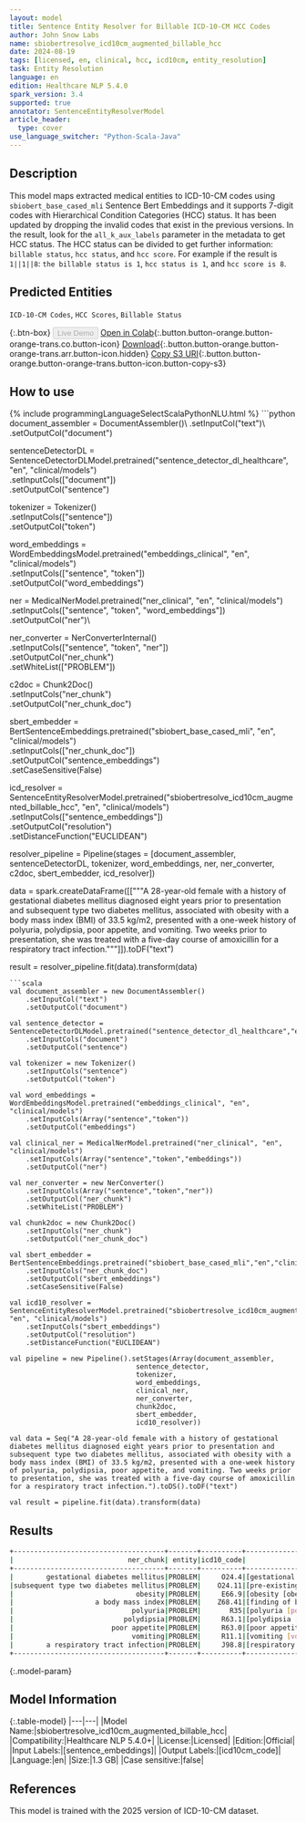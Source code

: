 ```yaml
---
layout: model
title: Sentence Entity Resolver for Billable ICD-10-CM HCC Codes
author: John Snow Labs
name: sbiobertresolve_icd10cm_augmented_billable_hcc
date: 2024-08-19
tags: [licensed, en, clinical, hcc, icd10cm, entity_resolution]
task: Entity Resolution
language: en
edition: Healthcare NLP 5.4.0
spark_version: 3.4
supported: true
annotator: SentenceEntityResolverModel
article_header:
  type: cover
use_language_switcher: "Python-Scala-Java"
---
```


## Description

This model maps extracted medical entities to ICD-10-CM codes using `sbiobert_base_cased_mli` Sentence Bert Embeddings and it supports 7-digit codes with Hierarchical Condition Categories (HCC) status. It has been updated by dropping the invalid codes that exist in the previous versions. In the result, look for the `all_k_aux_labels` parameter in the metadata to get HCC status. The HCC status can be divided to get further information: `billable status`, `hcc status`, and `hcc score`. For example if the result is `1||1||8`: `the billable status is 1`, `hcc status is 1`, and `hcc score is 8`.

## Predicted Entities

`ICD-10-CM Codes`, `HCC Scores`, `Billable Status`

{:.btn-box}
<button class="button button-orange" disabled>Live Demo</button>
[Open in Colab](https://colab.research.google.com/github/JohnSnowLabs/spark-nlp-workshop/blob/master/tutorials/Certification_Trainings/Healthcare/3.Clinical_Entity_Resolvers.ipynb){:.button.button-orange.button-orange-trans.co.button-icon}
[Download](https://s3.amazonaws.com/auxdata.johnsnowlabs.com/clinical/models/sbiobertresolve_icd10cm_augmented_billable_hcc_en_5.4.0_3.4_1724072618780.zip){:.button.button-orange.button-orange-trans.arr.button-icon.hidden}
[Copy S3 URI](s3://auxdata.johnsnowlabs.com/clinical/models/sbiobertresolve_icd10cm_augmented_billable_hcc_en_5.4.0_3.4_1724072618780.zip){:.button.button-orange.button-orange-trans.button-icon.button-copy-s3}

## How to use



<div class="tabs-box" markdown="1">
{% include programmingLanguageSelectScalaPythonNLU.html %}
```python
document_assembler = DocumentAssembler()\
    .setInputCol("text")\
    .setOutputCol("document")

sentenceDetectorDL = SentenceDetectorDLModel.pretrained("sentence_detector_dl_healthcare", "en", "clinical/models")\
    .setInputCols(["document"])\
    .setOutputCol("sentence")

tokenizer = Tokenizer()\
    .setInputCols(["sentence"])\
    .setOutputCol("token")

word_embeddings = WordEmbeddingsModel.pretrained("embeddings_clinical", "en", "clinical/models")\
    .setInputCols(["sentence", "token"])\
    .setOutputCol("word_embeddings")

ner = MedicalNerModel.pretrained("ner_clinical", "en", "clinical/models")\
    .setInputCols(["sentence", "token", "word_embeddings"])\
    .setOutputCol("ner")\

ner_converter = NerConverterInternal()\
    .setInputCols(["sentence", "token", "ner"])\
    .setOutputCol("ner_chunk")\
    .setWhiteList(["PROBLEM"])

c2doc = Chunk2Doc()\
    .setInputCols("ner_chunk")\
    .setOutputCol("ner_chunk_doc") 

sbert_embedder = BertSentenceEmbeddings.pretrained("sbiobert_base_cased_mli", "en", "clinical/models")\
    .setInputCols(["ner_chunk_doc"])\
    .setOutputCol("sentence_embeddings")\
    .setCaseSensitive(False)

icd_resolver = SentenceEntityResolverModel.pretrained("sbiobertresolve_icd10cm_augmented_billable_hcc", "en", "clinical/models") \
    .setInputCols(["sentence_embeddings"]) \
    .setOutputCol("resolution")\
    .setDistanceFunction("EUCLIDEAN")

resolver_pipeline = Pipeline(stages = [document_assembler,
                                       sentenceDetectorDL,
                                       tokenizer,
                                       word_embeddings,
                                       ner,
                                       ner_converter,
                                       c2doc,
                                       sbert_embedder,
                                       icd_resolver])

data = spark.createDataFrame([["""A 28-year-old female with a history of gestational diabetes mellitus diagnosed eight years prior to presentation and subsequent type two diabetes mellitus, associated with obesity with a body mass index (BMI) of 33.5 kg/m2, presented with a one-week history of polyuria, polydipsia, poor appetite, and vomiting. Two weeks prior to presentation, she was treated with a five-day course of amoxicillin for a respiratory tract infection."""]]).toDF("text")

result = resolver_pipeline.fit(data).transform(data)
```
```scala
val document_assembler = new DocumentAssembler()
    .setInputCol("text")
    .setOutputCol("document")

val sentence_detector = SentenceDetectorDLModel.pretrained("sentence_detector_dl_healthcare","en","clinical/models")
    .setInputCols("document")
    .setOutputCol("sentence")

val tokenizer = new Tokenizer()
    .setInputCols("sentence")
    .setOutputCol("token")

val word_embeddings = WordEmbeddingsModel.pretrained("embeddings_clinical", "en", "clinical/models")
    .setInputCols(Array("sentence","token"))
    .setOutputCol("embeddings")

val clinical_ner = MedicalNerModel.pretrained("ner_clinical", "en", "clinical/models")
    .setInputCols(Array("sentence","token","embeddings"))
    .setOutputCol("ner")

val ner_converter = new NerConverter()
    .setInputCols(Array("sentence","token","ner"))
    .setOutputCol("ner_chunk")
    .setWhiteList("PROBLEM")

val chunk2doc = new Chunk2Doc()
    .setInputCols("ner_chunk")
    .setOutputCol("ner_chunk_doc")

val sbert_embedder = BertSentenceEmbeddings.pretrained("sbiobert_base_cased_mli","en","clinical/models")
    .setInputCols("ner_chunk_doc")
    .setOutputCol("sbert_embeddings")
    .setCaseSensitive(False)

val icd10_resolver = SentenceEntityResolverModel.pretrained("sbiobertresolve_icd10cm_augmented_billable_hcc", "en", "clinical/models")
    .setInputCols("sbert_embeddings") 
    .setOutputCol("resolution")
    .setDistanceFunction("EUCLIDEAN")

val pipeline = new Pipeline().setStages(Array(document_assembler, 
                               sentence_detector, 
                               tokenizer, 
                               word_embeddings, 
                               clinical_ner, 
                               ner_converter, 
                               chunk2doc, 
                               sbert_embedder, 
                               icd10_resolver))

val data = Seq("A 28-year-old female with a history of gestational diabetes mellitus diagnosed eight years prior to presentation and subsequent type two diabetes mellitus, associated with obesity with a body mass index (BMI) of 33.5 kg/m2, presented with a one-week history of polyuria, polydipsia, poor appetite, and vomiting. Two weeks prior to presentation, she was treated with a five-day course of amoxicillin for a respiratory tract infection.").toDS().toDF("text")

val result = pipeline.fit(data).transform(data)
```
</div>

## Results

```bash
+-------------------------------------+-------+----------+---------------------------------------------------------------------------+---------------------------------------------------------------------------+---------------------------------------------------------------------------+
|                            ner_chunk| entity|icd10_code|                                                                resolutions|                                                                  all_codes|                                                                   hcc_list|
+-------------------------------------+-------+----------+---------------------------------------------------------------------------+---------------------------------------------------------------------------+---------------------------------------------------------------------------+
|        gestational diabetes mellitus|PROBLEM|     O24.4|[gestational diabetes mellitus [gestational diabetes mellitus], gestatio...|      [O24.4, O24.41, O24.43, Z86.32, Z87.5, O24.31, O24.11, O24.1, O24.81]|[0||0||0, 0||0||0, 0||0||0, 1||0||0, 0||0||0, 0||0||0, 0||0||0, 0||0||0,...|
|subsequent type two diabetes mellitus|PROBLEM|    O24.11|[pre-existing type 2 diabetes mellitus [pre-existing type 2 diabetes mel...|[O24.11, E11.8, E11, E13.9, E11.9, E11.3, E11.44, Z86.3, Z86.39, E11.32,...|[0||0||0, 1||1||18, 0||0||0, 1||1||19, 1||1||19, 0||0||0, 1||1||18, 0||0...|
|                              obesity|PROBLEM|     E66.9|[obesity [obesity, unspecified], abdominal obesity [other obesity], obes...|[E66.9, E66.8, Z68.41, Q13.0, E66, E66.01, Z86.39, E34.9, H35.50, Z83.49...|[1||0||0, 1||0||0, 1||1||22, 1||0||0, 0||0||0, 1||1||22, 1||0||0, 1||0||...|
|                    a body mass index|PROBLEM|    Z68.41|[finding of body mass index [body mass index [bmi] 40.0-44.9, adult], ob...|[Z68.41, E66.9, R22.9, Z68.1, R22.3, R22.1, Z68, R22.2, R22.0, R41.89, M...|[1||1||22, 1||0||0, 1||0||0, 1||0||0, 0||0||0, 1||0||0, 0||0||0, 1||0||0...|
|                             polyuria|PROBLEM|       R35|[polyuria [polyuria], nocturnal polyuria [nocturnal polyuria], polyuric ...|[R35, R35.81, R35.8, E23.2, R31, R35.0, R82.99, N40.1, E72.3, O04.8, R30...|[0||0||0, 1||0||0, 0||0||0, 1||1||23, 0||0||0, 1||0||0, 0||0||0, 1||0||0...|
|                           polydipsia|PROBLEM|     R63.1|[polydipsia [polydipsia], psychogenic polydipsia [other impulse disorder...|[R63.1, F63.89, E23.2, F63.9, O40, G47.5, M79.89, R63.2, R06.1, H53.8, I...|[1||0||0, 1||0||0, 1||1||23, 1||0||0, 0||0||0, 0||0||0, 1||0||0, 1||0||0...|
|                        poor appetite|PROBLEM|     R63.0|[poor appetite [anorexia], poor feeding [feeding problem of newborn, uns...|[R63.0, P92.9, R43.8, R43.2, E86, R19.6, F52.0, Z72.4, R06.89, Z76.89, R...|[1||0||0, 1||0||0, 1||0||0, 1||0||0, 0||0||0, 1||0||0, 1||0||0, 1||0||0,...|
|                             vomiting|PROBLEM|     R11.1|[vomiting [vomiting], intermittent vomiting [nausea and vomiting], vomit...|          [R11.1, R11, R11.10, G43.A1, P92.1, P92.09, G43.A, R11.13, R11.0]|[0||0||0, 0||0||0, 1||0||0, 1||0||0, 1||0||0, 1||0||0, 0||0||0, 1||0||0,...|
|        a respiratory tract infection|PROBLEM|     J98.8|[respiratory tract infection [other specified respiratory disorders], up...|[J98.8, J06.9, A49.9, J22, J20.9, Z59.3, T17, J04.10, Z13.83, J18.9, P28...|[1||0||0, 1||0||0, 1||0||0, 1||0||0, 1||0||0, 1||0||0, 0||0||0, 1||0||0,...|
+-------------------------------------+-------+----------+---------------------------------------------------------------------------+---------------------------------------------------------------------------+---------------------------------------------------------------------------+
```

{:.model-param}
## Model Information

{:.table-model}
|---|---|
|Model Name:|sbiobertresolve_icd10cm_augmented_billable_hcc|
|Compatibility:|Healthcare NLP 5.4.0+|
|License:|Licensed|
|Edition:|Official|
|Input Labels:|[sentence_embeddings]|
|Output Labels:|[icd10cm_code]|
|Language:|en|
|Size:|1.3 GB|
|Case sensitive:|false|

## References

This model is trained with the 2025 version of ICD-10-CM dataset. 
